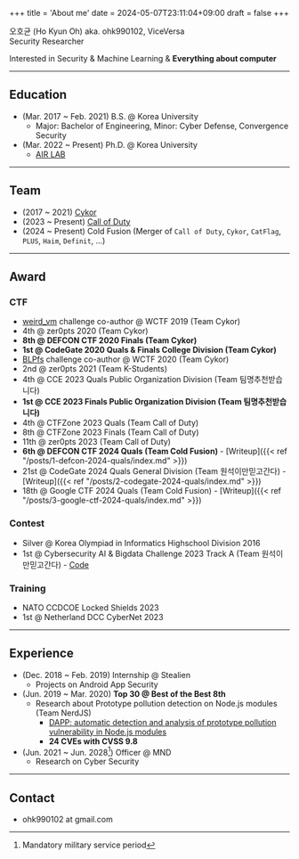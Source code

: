+++
title = 'About me'
date = 2024-05-07T23:11:04+09:00
draft = false
+++

오호균 (Ho Kyun Oh) aka. ohk990102, ViceVersa  
Security Researcher

Interested in Security & Machine Learning & **Everything about computer**

-------------------------------
## Education

* (Mar. 2017 ~ Feb. 2021) B.S. @ Korea University
  * Major: Bachelor of Engineering, Minor: Cyber Defense, Convergence Security
* (Mar. 2022 ~ Present) Ph.D. @ Korea University
  * [AIR LAB](https://air.korea.ac.kr)

-------------------------------
## Team
* (2017 ~ 2021) [Cykor](https://ctftime.org/team/369)
* (2023 ~ Present) [Call of Duty](https://ctftime.org/team/233492)
* (2024 ~ Present) Cold Fusion (Merger of `Call of Duty`, `Cykor`, `CatFlag`, `PLUS`, `Haim`, `Definit`, ...)

-------------------------------
## Award

### CTF
* [weird_vm](https://github.com/ohk990102/weird_vm) challenge co-author @ WCTF 2019 (Team Cykor)
* 4th @ zer0pts 2020 (Team Cykor)
* **8th @ DEFCON CTF 2020 Finals (Team Cykor)**
* **1st @ CodeGate 2020 Quals & Finals College Division (Team Cykor)**
* [BLPfs](https://github.com/Hhro/BLPfs) challenge co-author @ WCTF 2020 (Team Cykor)
* 2nd @ zer0pts 2021 (Team K-Students)
* 4th @ CCE 2023 Quals Public Organization Division (Team 팀명추천받습니다)
* **1st @ CCE 2023 Finals Public Organization Division (Team 팀명추천받습니다)**
* 4th @ CTFZone 2023 Quals (Team Call of Duty)
* 8th @ CTFZone 2023 Finals (Team Call of Duty)
* 11th @ zer0pts 2023 (Team Call of Duty)
* **6th @ DEFCON CTF 2024 Quals (Team Cold Fusion)** - [Writeup]({{< ref "/posts/1-defcon-2024-quals/index.md" >}})
* 21st @ CodeGate 2024 Quals General Division (Team 원석이만믿고간다) - [Writeup]({{< ref "/posts/2-codegate-2024-quals/index.md" >}})
* 18th @ Google CTF 2024 Quals (Team Cold Fusion) - [Writeup]({{< ref "/posts/3-google-ctf-2024-quals/index.md" >}})

### Contest

* Silver @ Korea Olympiad in Informatics Highschool Division 2016
* 1st @ Cybersecurity AI & Bigdata Challenge 2023 Track A (Team 원석이만믿고간다) - [Code](https://github.com/BluberryPie/ai-security-challenge)

### Training

* NATO CCDCOE Locked Shields 2023
* 1st @ Netherland DCC CyberNet 2023

-------------------------------
## Experience

* (Dec. 2018 ~ Feb. 2019) Internship @ Stealien
  * Projects on Android App Security
* (Jun. 2019 ~ Mar. 2020) **Top 30 @ Best of the Best 8th**
  * Research about Prototype pollution detection on Node.js modules (Team NerdJS)
    * [DAPP: automatic detection and analysis of prototype pollution vulnerability in Node.js modules](https://doi.org/10.1007/s10207-020-00537-0)
    * **24 CVEs with CVSS 9.8**
* (Jun. 2021 ~ Jun. 2028[^1]) Officer @ MND
  * Research on Cyber Security

-------------------------------
## Contact

* ohk990102 at gmail.com


[^1]: Mandatory military service period